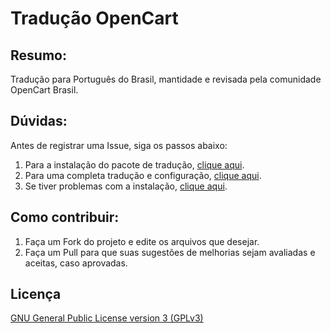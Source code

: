 # Tradução OpenCart

## Resumo:

Tradução para Português do Brasil, mantidade e revisada pela comunidade OpenCart Brasil.

## Dúvidas:

Antes de registrar uma Issue, siga os passos abaixo:

 1. Para a instalação do pacote de tradução, [clique aqui](http://www.opencartbrasil.com.br/tutoriais/instalando-idioma-portugues-brasil/).
 2. Para uma completa tradução e configuração, [clique aqui](http://www.opencartbrasil.com.br/tutoriais/configurando-opencart/).
 3. Se tiver problemas com a instalação, [clique aqui](http://www.opencartbrasil.com.br/forum/).

## Como contribuir:

 1. Faça um Fork do projeto e edite os arquivos que desejar.
 2. Faça um Pull para que suas sugestões de melhorias sejam avaliadas e aceitas, caso aprovadas.

## Licença

[GNU General Public License version 3 (GPLv3)](https://github.com/opencartbrasil/traducao/blob/master/LICENSE)
